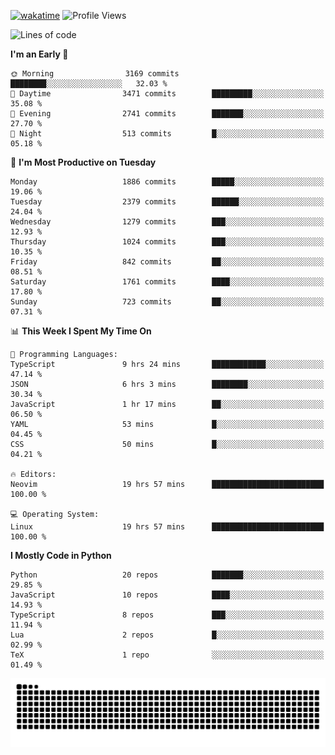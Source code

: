 [![wakatime](https://wakatime.com/badge/user/b920b284-3cde-4cd4-b72e-f7f22d050b16.svg)](https://wakatime.com/@b920b284-3cde-4cd4-b72e-f7f22d050b16)
![Profile Views](http://img.shields.io/badge/Profile%20Views-4586-blue)
<!--START_SECTION:waka-->
![Lines of code](https://img.shields.io/badge/From%20Hello%20World%20I%27ve%20Written-8.9%20million%20lines%20of%20code-blue)

**I'm an Early 🐤** 

```text
🌞 Morning                3169 commits        ████████░░░░░░░░░░░░░░░░░   32.03 % 
🌆 Daytime                3471 commits        █████████░░░░░░░░░░░░░░░░   35.08 % 
🌃 Evening                2741 commits        ███████░░░░░░░░░░░░░░░░░░   27.70 % 
🌙 Night                  513 commits         █░░░░░░░░░░░░░░░░░░░░░░░░   05.18 % 
```
📅 **I'm Most Productive on Tuesday** 

```text
Monday                   1886 commits        █████░░░░░░░░░░░░░░░░░░░░   19.06 % 
Tuesday                  2379 commits        ██████░░░░░░░░░░░░░░░░░░░   24.04 % 
Wednesday                1279 commits        ███░░░░░░░░░░░░░░░░░░░░░░   12.93 % 
Thursday                 1024 commits        ███░░░░░░░░░░░░░░░░░░░░░░   10.35 % 
Friday                   842 commits         ██░░░░░░░░░░░░░░░░░░░░░░░   08.51 % 
Saturday                 1761 commits        ████░░░░░░░░░░░░░░░░░░░░░   17.80 % 
Sunday                   723 commits         ██░░░░░░░░░░░░░░░░░░░░░░░   07.31 % 
```


📊 **This Week I Spent My Time On** 

```text
💬 Programming Languages: 
TypeScript               9 hrs 24 mins       ████████████░░░░░░░░░░░░░   47.14 % 
JSON                     6 hrs 3 mins        ████████░░░░░░░░░░░░░░░░░   30.34 % 
JavaScript               1 hr 17 mins        ██░░░░░░░░░░░░░░░░░░░░░░░   06.50 % 
YAML                     53 mins             █░░░░░░░░░░░░░░░░░░░░░░░░   04.45 % 
CSS                      50 mins             █░░░░░░░░░░░░░░░░░░░░░░░░   04.21 % 

🔥 Editors: 
Neovim                   19 hrs 57 mins      █████████████████████████   100.00 % 

💻 Operating System: 
Linux                    19 hrs 57 mins      █████████████████████████   100.00 % 
```

**I Mostly Code in Python** 

```text
Python                   20 repos            ███████░░░░░░░░░░░░░░░░░░   29.85 % 
JavaScript               10 repos            ████░░░░░░░░░░░░░░░░░░░░░   14.93 % 
TypeScript               8 repos             ███░░░░░░░░░░░░░░░░░░░░░░   11.94 % 
Lua                      2 repos             █░░░░░░░░░░░░░░░░░░░░░░░░   02.99 % 
TeX                      1 repo              ░░░░░░░░░░░░░░░░░░░░░░░░░   01.49 % 
```




<!--END_SECTION:waka-->
![Snake animation](https://raw.githubusercontent.com/timmypidashev/timmypidashev/main/commits.svg)
